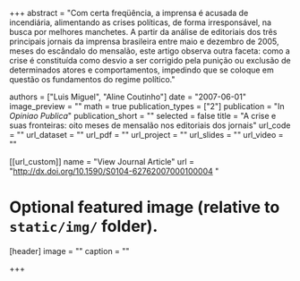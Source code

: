 +++
abstract = "Com certa freqüência, a imprensa é acusada de incendiária, alimentando as crises políticas, de forma irresponsável, na busca por melhores manchetes. A partir da análise de editoriais dos três principais jornais da imprensa brasileira entre maio e dezembro de 2005, meses do escândalo do mensalão, este artigo observa outra faceta: como a crise é constituída como desvio a ser corrigido pela punição ou exclusão de determinados atores e comportamentos, impedindo que se coloque em questão os fundamentos do regime político."

authors = ["Luis Miguel", "Aline Coutinho"]
date = "2007-06-01"
image_preview = ""
math = true
publication_types = ["2"]
publication = "In *Opiniao Publica*"
publication_short = ""
selected = false
title = "A crise e suas fronteiras: oito meses de mensalão nos editoriais dos jornais"
url_code = ""
url_dataset = ""
url_pdf = ""
url_project = ""
url_slides = ""
url_video = ""

[[url_custom]]
name = "View Journal Article"
url = "http://dx.doi.org/10.1590/S0104-62762007000100004 "

# Optional featured image (relative to `static/img/` folder).
[header]
image = ""
caption = ""

+++


